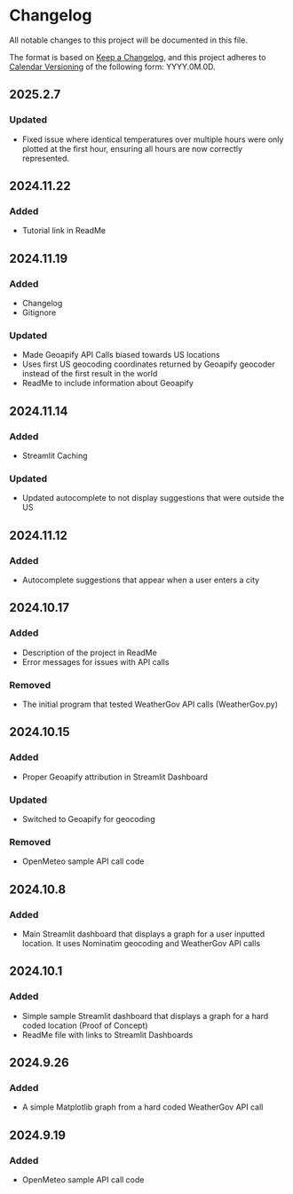 # Changelog

All notable changes to this project will be documented in this file.

The format is based on [Keep a Changelog](https://keepachangelog.com/en/1.1.0/),
and this project adheres to [Calendar Versioning](https://calver.org/) of
the following form: YYYY.0M.0D.

## 2025.2.7

### Updated

- Fixed issue where identical temperatures over multiple hours were only plotted at the first hour, ensuring all hours are now correctly represented.

## 2024.11.22

### Added

- Tutorial link in ReadMe

## 2024.11.19

### Added

- Changelog
- Gitignore

### Updated

- Made Geoapify API Calls biased towards US locations
- Uses first US geocoding coordinates returned by Geoapify geocoder instead of the first result in the world
- ReadMe to include information about Geoapify

## 2024.11.14

### Added

- Streamlit Caching

### Updated

- Updated autocomplete to not display suggestions that were outside the US

## 2024.11.12

### Added

- Autocomplete suggestions that appear when a user enters a city

## 2024.10.17

### Added

- Description of the project in ReadMe
- Error messages for issues with API calls

### Removed

- The initial program that tested WeatherGov API calls (WeatherGov.py)

## 2024.10.15

### Added

- Proper Geoapify attribution in Streamlit Dashboard

### Updated

- Switched to Geoapify for geocoding

### Removed

- OpenMeteo sample API call code

## 2024.10.8

### Added

- Main Streamlit dashboard that displays a graph for a user inputted location. It uses Nominatim geocoding and WeatherGov API calls

## 2024.10.1

### Added

- Simple sample Streamlit dashboard that displays a graph for a hard coded location (Proof of Concept)
- ReadMe file with links to Streamlit Dashboards

## 2024.9.26

### Added

- A simple Matplotlib graph from a hard coded WeatherGov API call

## 2024.9.19

### Added

- OpenMeteo sample API call code
